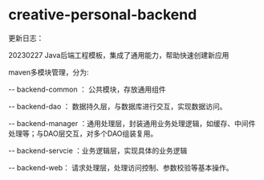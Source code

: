# creative-personal-backend

更新日志：

20230227 Java后端工程模板，集成了通用能力，帮助快速创建新应用

maven多模块管理，分为: 

-- backend-common ： 公共模块，存放通用组件

-- backend-dao ： 数据持久层，与数据库进行交互，实现数据访问。

-- backend-manager ：通用处理层，封装通用业务处理逻辑，如缓存、中间件处理等；与DAO层交互，对多个DAO组装复用。

-- backend-servcie ：业务逻辑层，实现具体的业务逻辑

-- backend-web： 请求处理层，处理访问控制、参数校验等基本操作。






